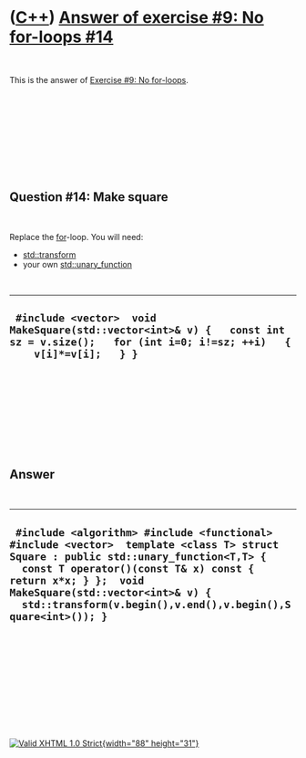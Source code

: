 



 

 

 

 

 

([C++](Cpp.htm)) [Answer of exercise \#9: No for-loops \#14](CppExerciseNoForLoopsAnswer14.htm)
===============================================================================================

 

This is the answer of [Exercise \#9: No
for-loops](CppExerciseNoForLoops.htm).

 

 

 

 

 

Question \#14: Make square
--------------------------

 

Replace the [for](CppFor.htm)-loop. You will need:

-   [std::transform](CppTransform.htm)
-   your own [std::unary\_function](CppUnary_function.htm)

 

  -----------------------------------------------------------------------------------------------------------------------------------------------
  ` #include <vector>  void MakeSquare(std::vector<int>& v) {   const int sz = v.size();   for (int i=0; i!=sz; ++i)   {     v[i]*=v[i];   } }`
  -----------------------------------------------------------------------------------------------------------------------------------------------

 

 

 

 

 

Answer
------

 

  --------------------------------------------------------------------------------------------------------------------------------------------------------------------------------------------------------------------------------------------------------------------------------------------------------
  ` #include <algorithm> #include <functional> #include <vector>  template <class T> struct Square : public std::unary_function<T,T> {   const T operator()(const T& x) const { return x*x; } };  void MakeSquare(std::vector<int>& v) {   std::transform(v.begin(),v.end(),v.begin(),Square<int>()); }`
  --------------------------------------------------------------------------------------------------------------------------------------------------------------------------------------------------------------------------------------------------------------------------------------------------------

 

 

 

 

 





 

[![Valid XHTML 1.0 Strict](valid-xhtml10.png){width="88"
height="31"}](http://validator.w3.org/check?uri=referer)
